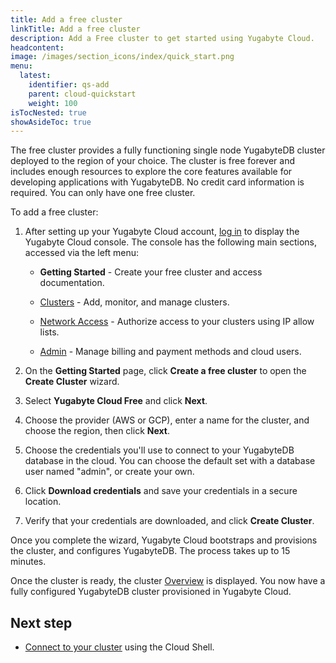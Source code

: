 ```yaml
---
title: Add a free cluster
linkTitle: Add a free cluster
description: Add a Free cluster to get started using Yugabyte Cloud.
headcontent:
image: /images/section_icons/index/quick_start.png
menu:
  latest:
    identifier: qs-add
    parent: cloud-quickstart
    weight: 100
isTocNested: true
showAsideToc: true
---
```


The free cluster provides a fully functioning single node YugabyteDB cluster deployed to the region of your choice. The cluster is free forever and includes enough resources to explore the core features available for developing applications with YugabyteDB. No credit card information is required. You can only have one free cluster.

To add a free cluster:

1. After setting up your Yugabyte Cloud account, [log in](https://cloud.yugabyte.com/login) to display the Yugabyte Cloud console. The console has the following main sections, accessed via the left menu:

    - **Getting Started** - Create your free cluster and access documentation.

    - [Clusters](../../cloud-clusters/) - Add, monitor, and manage clusters. 

    - [Network Access](../../cloud-network) - Authorize access to your clusters using IP allow lists.

    - [Admin](../../cloud-admin/) - Manage billing and payment methods and cloud users.

1. On the **Getting Started** page, click **Create a free cluster** to open the **Create Cluster** wizard. 

1. Select **Yugabyte Cloud Free** and click **Next**.

1. Choose the provider (AWS or GCP), enter a name for the cluster, and choose the region, then click **Next**.

1. Choose the credentials you'll use to connect to your YugabyteDB database in the cloud. You can choose the default set with a database user named "admin", or create your own.

1. Click **Download credentials** and save your credentials in a secure location.

1. Verify that your credentials are downloaded, and click **Create Cluster**.

Once you complete the wizard, Yugabyte Cloud bootstraps and provisions the cluster, and configures YugabyteDB. The process takes up to 15 minutes.

Once the cluster is ready, the cluster [Overview](../../cloud-clusters/overview) is displayed. You now have a fully configured YugabyteDB cluster provisioned in Yugabyte Cloud.

## Next step

- [Connect to your cluster](../qs-connect) using the Cloud Shell.
